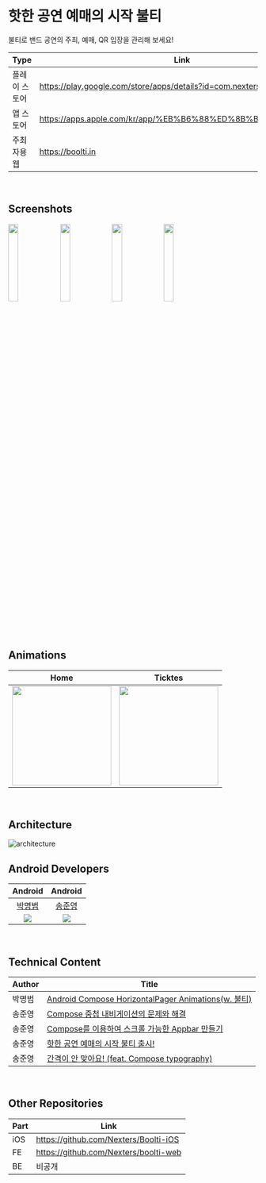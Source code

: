 # 핫한 공연 예매의 시작 불티

불티로 밴드 공연의 주최, 예매, QR 입장을 관리해 보세요!

| Type | Link |
| --- | --- |
| 플레이 스토어 | https://play.google.com/store/apps/details?id=com.nexters.boolti |
| 앱 스토어 | https://apps.apple.com/kr/app/%EB%B6%88%ED%8B%B0/id6476589322 |
| 주최자용 웹 | https://boolti.in |

</br>

## Screenshots
<img width=20% src="https://github.com/Nexters/Boolti/assets/35232655/1720adc2-80aa-46aa-a079-cdf23bfd8a01">
<img width=20% src="https://github.com/Nexters/Boolti/assets/35232655/b218b684-7022-49a9-9b97-308d4d7a942b">
<img width=20% src="https://github.com/Nexters/Boolti/assets/35232655/bc784377-ec05-4d28-b578-1c638d2cd5b5">
<img width=20% src="https://github.com/Nexters/Boolti/assets/35232655/d080d5e0-e979-4e66-94f8-dcd8d49d3d78">  

</br></br>

## Animations

| Home | Ticktes |
| ------------- | ------------- |
| <img width="200" src="https://github.com/Nexters/Boolti/assets/35232655/66c2ada2-7079-4704-b9a4-237b2c8e2769" /> | <img width="200" src="https://github.com/Nexters/Boolti/assets/35232655/37b8640a-38bb-4e03-adad-6931998082a4"/> |

</br>

## Architecture

![architecture](https://github.com/Nexters/Boolti/assets/35232655/ebc7714c-c954-4758-9551-f60fb78079d9)

## Android Developers

|Android|Android|
|:---:|:---:|
|[박명범](https://github.com/mangbaam)|[송준영](https://github.com/HamBP)|
|<img src="https://github.com/mangbaam.png?size=144">|<img src="https://github.com/HamBP.png?size=144">|

</br>

## Technical Content
| Author | Title |
| ------------- | -------------|
| 박명범 | [Android Compose HorizontalPager Animations(w. 불티)](https://medium.com/@mangbaam/android-compose-horizontalpager-animations-w-%EB%B6%88%ED%8B%B0-e18ab02458d8) |
| 송준영 | [Compose 중첩 내비게이션의 문제와 해결](https://algosketch.tistory.com/189) |
| 송준영 | [Compose를 이용하여 스크롤 가능한 Appbar 만들기](https://algosketch.tistory.com/186) |
| 송준영 | [핫한 공연 예매의 시작 불티 출시!](https://algosketch.tistory.com/185) |
| 송준영 | [간격이 안 맞아요! (feat. Compose typography)](https://algosketch.tistory.com/184) |

</br>

## Other Repositories

| Part | Link |
| --- | --- |
| iOS | https://github.com/Nexters/Boolti-iOS
| FE | https://github.com/Nexters/boolti-web
| BE | 비공개
